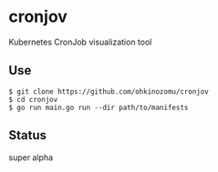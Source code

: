 # cronjov

Kubernetes CronJob visualization tool

## Use

```
$ git clone https://github.com/ohkinozomu/cronjov
$ cd cronjov
$ go run main.go run --dir path/to/manifests
```

## Status

super alpha
